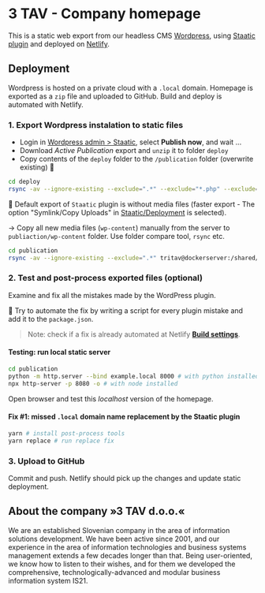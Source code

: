 # 3 TAV - Company homepage

This is a static web export from our headless CMS [Wordpress](https://wordpress.org/), using [Staatic plugin](https://staatic.com/) and deployed on [Netlify](https://www.netlify.com/).

## Deployment

Wordpress is hosted on a private cloud with a `.local` domain. Homepage is exported as a `zip` file and uploaded to GitHub. Build and deploy is automated with Netlify.

### 1. Export Wordpress instalation to static files

- Login in [Wordpress admin > Staatic](http://sl_wordpress.dockerserver.3tav.local/wp-admin/admin.php?page=staatic-publications), select **Publish now**, and wait ...
- Download *Active Publication* export and `unzip` it to folder `deploy`
- Copy contents of the `deploy` folder to the `/publication` folder (overwrite existing) 🎈

```sh
cd deploy
rsync -av --ignore-existing --exclude=".*" --exclude="*.php" --exclude="*_gzip" --exclude="*.mo" --exclude="*.po" . ~/3tav.github.io/publication
```

🎈 Default export of `Staatic` plugin is without media files (faster export - The option "Symlink/Copy Uploads" in [Staatic/Deployment](http://sl_wordpress.dockerserver.3tav.local/wp-admin/admin.php?page=staatic-settings&group=staatic-deployment) is selected).

-> Copy all new media files (`wp-content`) manually from the server to `publiaction/wp-content` folder. Use folder compare tool, `rsync` etc.

```sh
cd publication
rsync -av --ignore-existing --exclude=".*" tritav@dockerserver:/shared/docker/company_homepage/sl_wordpress/wp-content/ ./publication/.
```

### 2. Test and post-process exported files (optional)

Examine and fix all the mistakes made by the WordPress plugin.

🧸 Try to automate the fix by writing a script for every plugin mistake and add it to the `package.json`.

> Note: check if a fix is already automated at Netlify [**Build settings**](https://app.netlify.com/sites/3tav-si/configuration/deploys).

#### Testing: run local static server

```sh
cd publication
python -m http.server --bind example.local 8000 # with python installed
npx http-server -p 8080 -o # with node installed
```

Open browser and test this *localhost* version of the homepage.

#### Fix #1: missed `.local` domain name replacement by the Staatic plugin

```sh
yarn # install post-process tools
yarn replace # run replace fix
```

### 3. Upload to GitHub

Commit and push. Netlify should pick up the changes and update static deployment.

## About the company »3 TAV d.o.o.«

We are an established Slovenian company in the area of information solutions development. We have been active since 2001, and our experience in the area of information technologies and business systems management extends a few decades longer than that. Being user-oriented, we know how to listen to their wishes, and for them we developed the comprehensive, technologically-advanced and modular business information system IS21.
